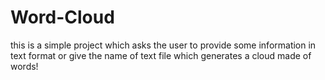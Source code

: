 # Word-Cloud
this is a simple project which asks the user to provide some information in text format or give the name of text file which generates a cloud made of words!
